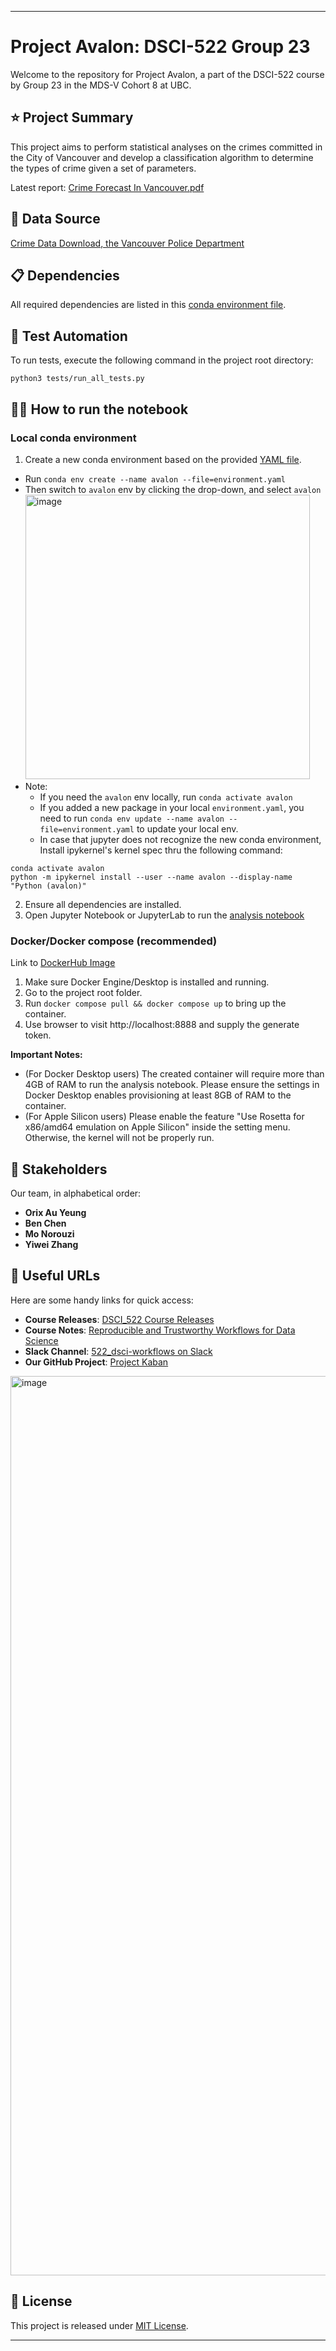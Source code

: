 
---

# Project Avalon: DSCI-522 Group 23

Welcome to the repository for Project Avalon, a part of the DSCI-522 course by Group 23 in the MDS-V Cohort 8 at UBC.

## ⭐️ Project Summary

This project aims to perform statistical analyses on the crimes committed in the City of Vancouver and develop a classification algorithm to determine the types of crime given a set of parameters.

Latest report: [Crime Forecast In Vancouver.pdf](https://github.com/UBC-MDS/project-avalon/blob/main/notebooks/crime_forecasting.pdf)

## 📘 Data Source

[Crime Data Download, the Vancouver Police Department](https://geodash.vpd.ca/opendata/)

## 📋 Dependencies

All required dependencies are listed in this [conda environment file](environment.yaml).

## 🧪 Test Automation

To run tests, execute the following command in the project root directory:
```
python3 tests/run_all_tests.py
```

## 🧑‍💻 How to run the notebook

### Local conda environment
1. Create a new conda environment based on the provided [YAML file](environment.yaml).
  - Run `conda env create --name avalon --file=environment.yaml`
  - Then switch to `avalon` env by clicking the drop-down, and select `avalon`
    <img width="455" alt="image" src="https://github.com/UBC-MDS/project-avalon/assets/18610590/95c2c615-b7e3-42bd-93ad-a61861bd7d3a">
  - Note:
    - If you need the `avalon` env locally, run  `conda activate avalon`
    - If you added a new package in your local `environment.yaml`, you need to run `conda env update --name avalon --file=environment.yaml` to update your local env.
    - In case that jupyter does not recognize the new conda environment, Install ipykernel's kernel spec thru the following command:
```
conda activate avalon
python -m ipykernel install --user --name avalon --display-name "Python (avalon)"
```
2. Ensure all dependencies are installed.
3. Open Jupyter Notebook or JupyterLab to run the [analysis notebook](milestone_1.ipynb)

### Docker/Docker compose (recommended)

Link to [DockerHub Image](https://hub.docker.com/repository/docker/solosynth1/project-avalon/general)

1. Make sure Docker Engine/Desktop is installed and running.
1. Go to the project root folder.
2. Run `docker compose pull && docker compose up` to bring up the container.
4. Use browser to visit http://localhost:8888 and supply the generate token.

**Important Notes:**
- (For Docker Desktop users) The created container will require more than 4GB of RAM to run the analysis notebook. Please ensure the settings in Docker Desktop enables provisioning at least 8GB of RAM to the container.
- (For Apple Silicon users) Please enable the feature "Use Rosetta for x86/amd64 emulation on Apple Silicon" inside the setting menu. Otherwise, the kernel will not be properly run.

## 🌟 Stakeholders

Our team, in alphabetical order:

- **Orix Au Yeung**
- **Ben Chen**
- **Mo Norouzi**
- **Yiwei Zhang**

## 📌 Useful URLs

Here are some handy links for quick access:

- **Course Releases**: [DSCI_522 Course Releases](https://github.ubc.ca/MDS-2023-24/DSCI_522_dsci-workflows_students/tree/master/release)
- **Course Notes**: [Reproducible and Trustworthy Workflows for Data Science](https://ubc-dsci.github.io/reproducible-and-trustworthy-workflows-for-data-science/README.html)
- **Slack Channel**: [522_dsci-workflows on Slack](https://ubc-mds.slack.com/messages/522_dsci-workflows)
- **Our GitHub Project**: [Project Kaban](https://github.com/orgs/UBC-MDS/projects/86)
<img width="1439" alt="image" src="https://github.com/UBC-MDS/project-avalon/assets/18610590/9e46d78d-b383-4413-80a4-fac120a29658">


## 📖 License

This project is released under [MIT License](LICENSE.md).

---
